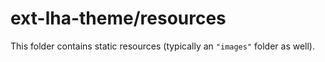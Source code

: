 # ext-lha-theme/resources

This folder contains static resources (typically an `"images"` folder as well).

